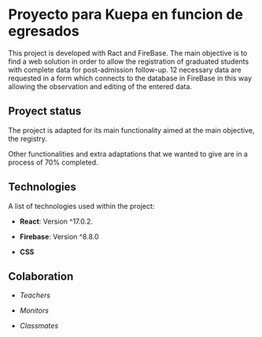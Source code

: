 # Proyecto para Kuepa en funcion de egresados

This project is developed with Ract and FireBase. The main objective is to find a web solution in order to allow the registration of graduated students with complete data for post-admission follow-up. 12 necessary data are requested in a form which connects to the database in FireBase in this way allowing the observation and editing of the entered data.

## Proyect status

The project is adapted for its main functionality aimed at the main objective, the registry.

Other functionalities and extra adaptations that we wanted to give are in a process of 70% completed.

## Technologies
A list of technologies used within the project:

+ __React__: Version ^17.0.2.
* __Firebase__: Version ^8.8.0
- __CSS__

## Colaboration

+ _Teachers_
* _Monitors_
- _Classmates_
